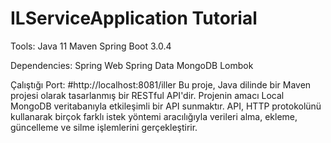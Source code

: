 # ILServiceApplication Tutorial

Tools:
Java 11
Maven
Spring Boot 3.0.4

Dependencies:
Spring Web
Spring Data MongoDB
Lombok

Çalıştığı Port:
#http://localhost:8081/iller
Bu proje, Java dilinde bir Maven projesi olarak tasarlanmış bir RESTful API'dir. Projenin amacı Local MongoDB veritabanıyla etkileşimli bir API sunmaktır. API, HTTP protokolünü kullanarak birçok farklı istek yöntemi aracılığıyla verileri alma, ekleme, güncelleme ve silme işlemlerini gerçekleştirir.
